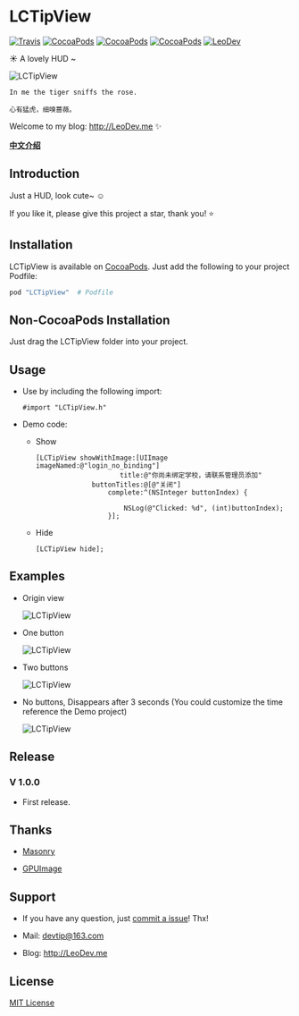 # LCTipView

[![Travis](https://img.shields.io/travis/iTofu/LCTipView.svg?style=flat)](https://travis-ci.org/iTofu/LCTipView)
[![CocoaPods](https://img.shields.io/cocoapods/v/LCTipView.svg)](http://cocoadocs.org/docsets/LCTipView)
[![CocoaPods](https://img.shields.io/cocoapods/l/LCTipView.svg)](https://raw.githubusercontent.com/iTofu/LCTipView/master/LICENSE)
[![CocoaPods](https://img.shields.io/cocoapods/p/LCTipView.svg)](http://cocoadocs.org/docsets/LCTipView)
[![LeoDev](https://img.shields.io/badge/blog-LeoDev.me-brightgreen.svg)](http://leodev.me)

☀️ A lovely HUD ~

![LCTipView](https://raw.githubusercontent.com/iTofu/LCTipView/master/LCTipViewDemo.gif)

````
In me the tiger sniffs the rose.

心有猛虎，细嗅蔷薇。
````

Welcome to my blog: <http://LeoDev.me> ✨

[**中文介绍**](https://github.com/iTofu/LCBannerView/blob/master/README-zh_CN.md)



## Introduction

Just a HUD, look cute~ ☺️

If you like it, please give this project a star, thank you! ⭐️



## Installation

LCTipView is available on [CocoaPods](https://cocoapods.org/). Just add the following to your project Podfile:

````ruby
pod "LCTipView"  # Podfile
````



## Non-CocoaPods Installation

Just drag the LCTipView folder into your project.



## Usage

* Use by including the following import:

  ````objc
  #import "LCTipView.h"
  ````

* Demo code:

  * Show

    ````objc
    [LCTipView showWithImage:[UIImage imageNamed:@"login_no_binding"]
                         title:@"你尚未绑定学校，请联系管理员添加"
                  buttonTitles:@[@"关闭"]
                      complete:^(NSInteger buttonIndex) {

                          NSLog(@"Clicked: %d", (int)buttonIndex);
                      }];
    ````

  * Hide

    ````objc
    [LCTipView hide];
    ````


## Examples

* Origin view

  ![LCTipView](https://raw.githubusercontent.com/iTofu/LCTipView/master/LCTipViewDemo01.png)

* One button

  ![LCTipView](https://raw.githubusercontent.com/iTofu/LCTipView/master/LCTipViewDemo02.png)

* Two buttons

  ![LCTipView](https://raw.githubusercontent.com/iTofu/LCTipView/master/LCTipViewDemo03.png)

* No buttons, Disappears after 3 seconds (You could customize the time reference the Demo project)

  ![LCTipView](https://raw.githubusercontent.com/iTofu/LCTipView/master/LCTipViewDemo04.png)


## Release

### V 1.0.0

* First release.



## Thanks

* [Masonry](https://github.com/SnapKit/Masonry)

* [GPUImage](https://github.com/BradLarson/GPUImage)



## Support

* If you have any question, just [commit a issue](https://github.com/iTofu/LCTipView/issues/new)! Thx!

* Mail: devtip@163.com

* Blog: http://LeoDev.me



## License

[MIT License](http://opensource.org/licenses/MIT)
